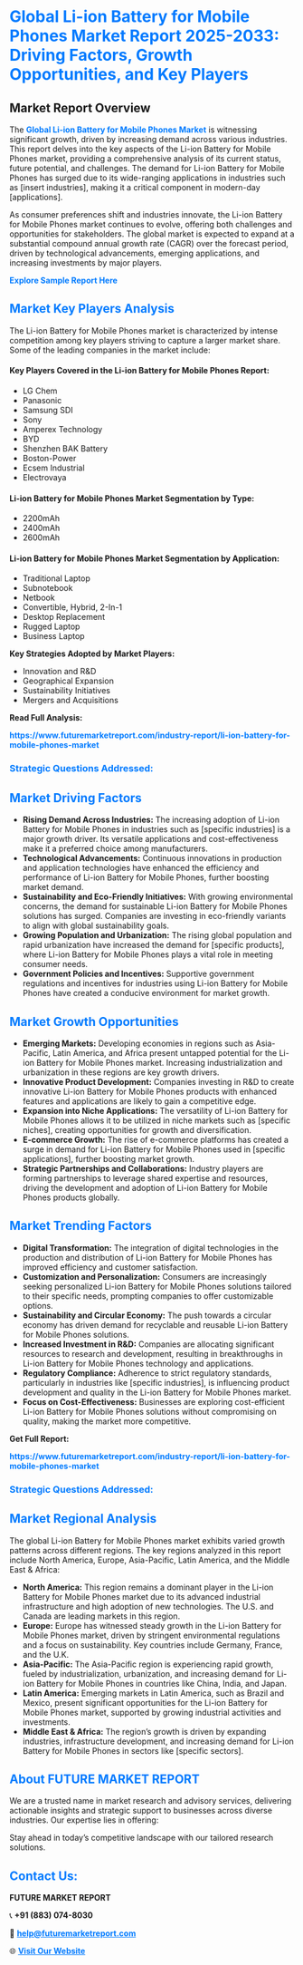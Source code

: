 <h1 style="color: #007BFF;">Global Li-ion Battery for Mobile Phones Market Report 2025-2033: Driving Factors, Growth Opportunities, and Key Players</h1>

<section id="overview">
<h2>Market Report Overview</h2>
<p>The <a href="https://www.futuremarketreport.com/industry-report/li-ion-battery-for-mobile-phones-market" style="color: #007BFF; text-decoration: none;"><strong>Global Li-ion Battery for Mobile Phones Market</strong></a> is witnessing significant growth, driven by increasing demand across various industries. This report delves into the key aspects of the Li-ion Battery for Mobile Phones market, providing a comprehensive analysis of its current status, future potential, and challenges. The demand for Li-ion Battery for Mobile Phones has surged due to its wide-ranging applications in industries such as [insert industries], making it a critical component in modern-day [applications].</p>
<p>As consumer preferences shift and industries innovate, the Li-ion Battery for Mobile Phones market continues to evolve, offering both challenges and opportunities for stakeholders. The global market is expected to expand at a substantial compound annual growth rate (CAGR) over the forecast period, driven by technological advancements, emerging applications, and increasing investments by major players.</p>
</section>

<section id="overview">
<p><a href="https://www.futuremarketreport.com/request-sample/reportId=34789" style="color: #007BFF; text-decoration: none;"><strong>Explore Sample Report Here</strong></a></p>
</section>

<section id="key-players">
<h2 style="color: #007BFF;">Market Key Players Analysis</h2>
<p>The Li-ion Battery for Mobile Phones market is characterized by intense competition among key players striving to capture a larger market share. Some of the leading companies in the market include:</p>
<h4>Key Players Covered in the Li-ion Battery for Mobile Phones Report:</h4>
<ul><li>LG Chem</li><li>Panasonic</li><li>Samsung SDI</li><li>Sony</li><li>Amperex Technology</li><li>BYD</li><li>Shenzhen BAK Battery</li><li>Boston-Power</li><li>Ecsem Industrial</li><li>Electrovaya</li></ul>
<h4>Li-ion Battery for Mobile Phones Market Segmentation by Type:</h4>
<ul><li>2200mAh</li><li>2400mAh</li><li>2600mAh</li></ul>

<h4>Li-ion Battery for Mobile Phones Market Segmentation by Application:</h4>
<ul><li>Traditional Laptop</li><li>Subnotebook</li><li>Netbook</li><li>Convertible, Hybrid, 2-In-1</li><li>Desktop Replacement</li><li>Rugged Laptop</li><li>Business Laptop</li></ul>
<p><strong>Key Strategies Adopted by Market Players:</strong></p>
<ul>
<li>Innovation and R&D</li>
<li>Geographical Expansion</li>
<li>Sustainability Initiatives</li>
<li>Mergers and Acquisitions</li>
</ul>
</section>

<section>
<p><strong>Read Full Analysis: </strong></p><a href="https://www.futuremarketreport.com/industry-report/li-ion-battery-for-mobile-phones-market" style="color: #007BFF; text-decoration: none;"><strong>https://www.futuremarketreport.com/industry-report/li-ion-battery-for-mobile-phones-market</strong></a>
<h3 style="color: #007BFF;">Strategic Questions Addressed:</h3>
</section>

<section id="driving-factors">
<h2 style="color: #007BFF;">Market Driving Factors</h2>
<ul>
<li><strong>Rising Demand Across Industries:</strong> The increasing adoption of Li-ion Battery for Mobile Phones in industries such as [specific industries] is a major growth driver. Its versatile applications and cost-effectiveness make it a preferred choice among manufacturers.</li>
<li><strong>Technological Advancements:</strong> Continuous innovations in production and application technologies have enhanced the efficiency and performance of Li-ion Battery for Mobile Phones, further boosting market demand.</li>
<li><strong>Sustainability and Eco-Friendly Initiatives:</strong> With growing environmental concerns, the demand for sustainable Li-ion Battery for Mobile Phones solutions has surged. Companies are investing in eco-friendly variants to align with global sustainability goals.</li>
<li><strong>Growing Population and Urbanization:</strong> The rising global population and rapid urbanization have increased the demand for [specific products], where Li-ion Battery for Mobile Phones plays a vital role in meeting consumer needs.</li>
<li><strong>Government Policies and Incentives:</strong> Supportive government regulations and incentives for industries using Li-ion Battery for Mobile Phones have created a conducive environment for market growth.</li>
</ul>
</section>

<section id="growth-opportunities">
<h2 style="color: #007BFF;">Market Growth Opportunities</h2>
<ul>
<li><strong>Emerging Markets:</strong> Developing economies in regions such as Asia-Pacific, Latin America, and Africa present untapped potential for the Li-ion Battery for Mobile Phones market. Increasing industrialization and urbanization in these regions are key growth drivers.</li>
<li><strong>Innovative Product Development:</strong> Companies investing in R&D to create innovative Li-ion Battery for Mobile Phones products with enhanced features and applications are likely to gain a competitive edge.</li>
<li><strong>Expansion into Niche Applications:</strong> The versatility of Li-ion Battery for Mobile Phones allows it to be utilized in niche markets such as [specific niches], creating opportunities for growth and diversification.</li>
<li><strong>E-commerce Growth:</strong> The rise of e-commerce platforms has created a surge in demand for Li-ion Battery for Mobile Phones used in [specific applications], further boosting market growth.</li>
<li><strong>Strategic Partnerships and Collaborations:</strong> Industry players are forming partnerships to leverage shared expertise and resources, driving the development and adoption of Li-ion Battery for Mobile Phones products globally.</li>
</ul>
</section>

<section id="trending-factors">
<h2 style="color: #007BFF;">Market Trending Factors</h2>
<ul>
<li><strong>Digital Transformation:</strong> The integration of digital technologies in the production and distribution of Li-ion Battery for Mobile Phones has improved efficiency and customer satisfaction.</li>
<li><strong>Customization and Personalization:</strong> Consumers are increasingly seeking personalized Li-ion Battery for Mobile Phones solutions tailored to their specific needs, prompting companies to offer customizable options.</li>
<li><strong>Sustainability and Circular Economy:</strong> The push towards a circular economy has driven demand for recyclable and reusable Li-ion Battery for Mobile Phones solutions.</li>
<li><strong>Increased Investment in R&D:</strong> Companies are allocating significant resources to research and development, resulting in breakthroughs in Li-ion Battery for Mobile Phones technology and applications.</li>
<li><strong>Regulatory Compliance:</strong> Adherence to strict regulatory standards, particularly in industries like [specific industries], is influencing product development and quality in the Li-ion Battery for Mobile Phones market.</li>
<li><strong>Focus on Cost-Effectiveness:</strong> Businesses are exploring cost-efficient Li-ion Battery for Mobile Phones solutions without compromising on quality, making the market more competitive.</li>
</ul>
</section>

<section>
<p><strong>Get Full Report: </strong></p><a href="https://www.futuremarketreport.com/industry-report/li-ion-battery-for-mobile-phones-market" style="color: #007BFF; text-decoration: none;"><strong>https://www.futuremarketreport.com/industry-report/li-ion-battery-for-mobile-phones-market</strong></a>
<h3 style="color: #007BFF;">Strategic Questions Addressed:</h3>
</section>


<section id="regional-analysis">
<h2 style="color: #007BFF;">Market Regional Analysis</h2>
<p>The global Li-ion Battery for Mobile Phones market exhibits varied growth patterns across different regions. The key regions analyzed in this report include North America, Europe, Asia-Pacific, Latin America, and the Middle East & Africa:</p>
<ul>
<li><strong>North America:</strong> This region remains a dominant player in the Li-ion Battery for Mobile Phones market due to its advanced industrial infrastructure and high adoption of new technologies. The U.S. and Canada are leading markets in this region.</li>
<li><strong>Europe:</strong> Europe has witnessed steady growth in the Li-ion Battery for Mobile Phones market, driven by stringent environmental regulations and a focus on sustainability. Key countries include Germany, France, and the U.K.</li>
<li><strong>Asia-Pacific:</strong> The Asia-Pacific region is experiencing rapid growth, fueled by industrialization, urbanization, and increasing demand for Li-ion Battery for Mobile Phones in countries like China, India, and Japan.</li>
<li><strong>Latin America:</strong> Emerging markets in Latin America, such as Brazil and Mexico, present significant opportunities for the Li-ion Battery for Mobile Phones market, supported by growing industrial activities and investments.</li>
<li><strong>Middle East & Africa:</strong> The region’s growth is driven by expanding industries, infrastructure development, and increasing demand for Li-ion Battery for Mobile Phones in sectors like [specific sectors].</li>
</ul>
</section>

<footer>
<h2 style="color: #007BFF;">About FUTURE MARKET REPORT</h2>
<p>We are a trusted name in market research and advisory services, delivering actionable insights and strategic support to businesses across diverse industries. Our expertise lies in offering:</p>

<p>Stay ahead in today’s competitive landscape with our tailored research solutions.</p>

<h2 style="color: #007BFF;">Contact Us:</h2>
<p><strong>FUTURE MARKET REPORT</strong></p>
<p>📞 <strong>+91 (883) 074-8030</strong></p>
<p>📧 <strong><a href="mailto:help@futuremarketreport.com" style="color: #007BFF;">help@futuremarketreport.com</a></strong></p>
<p>🌐 <strong><a href="https://www.futuremarketreport.com/" style="color: #007BFF;">Visit Our Website</a></strong></p>
</footer>